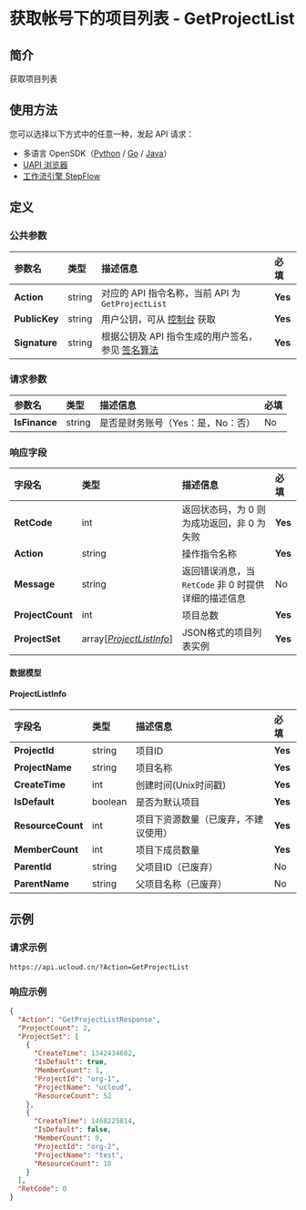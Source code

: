 # 获取帐号下的项目列表 - GetProjectList

## 简介

获取项目列表





## 使用方法

您可以选择以下方式中的任意一种，发起 API 请求：
- 多语言 OpenSDK（[Python](https://github.com/ucloud/ucloud-sdk-python3) / [Go](https://github.com/ucloud/ucloud-sdk-go) / [Java](https://github.com/ucloud/ucloud-sdk-java)）
- [UAPI 浏览器](https://console.ucloud.cn/uapi/detail?id=GetProjectList)
- [工作流引擎 StepFlow](https://console.ucloud.cn/stepflow/manage/)

## 定义

### 公共参数

| 参数名 | 类型 | 描述信息 | 必填 |
|:---|:---|:---|:---|
| **Action**     | string  | 对应的 API 指令名称，当前 API 为 `GetProjectList`                        | **Yes** |
| **PublicKey**  | string  | 用户公钥，可从 [控制台](https://console.ucloud.cn/uapi/apikey) 获取                                             | **Yes** |
| **Signature**  | string  | 根据公钥及 API 指令生成的用户签名，参见 [签名算法](api/summary/signature.md)  | **Yes** |

### 请求参数

| 参数名 | 类型 | 描述信息 | 必填 |
|:---|:---|:---|:---|
| **IsFinance** | string | 是否是财务账号（Yes：是，No：否） |No|

### 响应字段

| 字段名 | 类型 | 描述信息 | 必填 |
|:---|:---|:---|:---|
| **RetCode** | int | 返回状态码，为 0 则为成功返回，非 0 为失败 |**Yes**|
| **Action** | string | 操作指令名称 |**Yes**|
| **Message** | string | 返回错误消息，当 `RetCode` 非 0 时提供详细的描述信息 |No|
| **ProjectCount** | int | 项目总数 |**Yes**|
| **ProjectSet** | array[[*ProjectListInfo*](#ProjectListInfo)] | JSON格式的项目列表实例 |**Yes**|

#### 数据模型


#### ProjectListInfo

| 字段名 | 类型 | 描述信息 | 必填 |
|:---|:---|:---|:---|
| **ProjectId** | string | 项目ID |**Yes**|
| **ProjectName** | string | 项目名称 |**Yes**|
| **CreateTime** | int | 创建时间(Unix时间戳) |**Yes**|
| **IsDefault** | boolean | 是否为默认项目 |**Yes**|
| **ResourceCount** | int | 项目下资源数量（已废弃，不建议使用） |**Yes**|
| **MemberCount** | int | 项目下成员数量 |**Yes**|
| **ParentId** | string | 父项目ID（已废弃） |No|
| **ParentName** | string | 父项目名称（已废弃） |No|

## 示例

### 请求示例
    
```
https://api.ucloud.cn/?Action=GetProjectList
```

### 响应示例
    
```json
{
  "Action": "GetProjectListResponse",
  "ProjectCount": 2,
  "ProjectSet": [
    {
      "CreateTime": 1342434682,
      "IsDefault": true,
      "MemberCount": 1,
      "ProjectId": "org-1",
      "ProjectName": "ucloud",
      "ResourceCount": 52
    },
    {
      "CreateTime": 1468225814,
      "IsDefault": false,
      "MemberCount": 0,
      "ProjectId": "org-2",
      "ProjectName": "test",
      "ResourceCount": 10
    }
  ],
  "RetCode": 0
}
```





